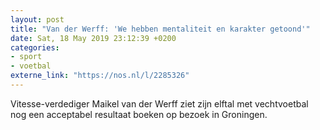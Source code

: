 ```yaml
---
layout: post
title: "Van der Werff: 'We hebben mentaliteit en karakter getoond'"
date: Sat, 18 May 2019 23:12:39 +0200
categories: 
- sport 
- voetbal 
externe_link: "https://nos.nl/l/2285326"
---
```


Vitesse-verdediger Maikel van der Werff ziet zijn elftal met vechtvoetbal nog een acceptabel resultaat boeken op bezoek in Groningen.

